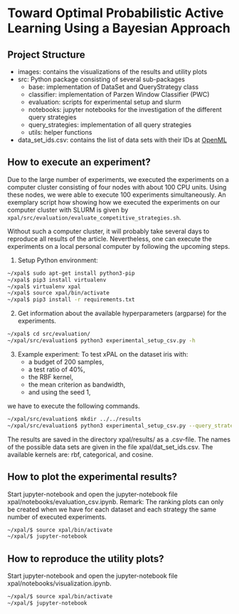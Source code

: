 # Toward Optimal Probabilistic Active Learning Using a Bayesian Approach

## Project Structure
- images: contains the visualizations of the results and utility plots
- src: Python package consisting of several sub-packages
    - base: implementation of DataSet and QueryStrategy class
    - classifier: implementation of Parzen Window Classifier (PWC)
    - evaluation: scripts for experimental setup and slurm
    - notebooks: jupyter notebooks for the investigation of the different query strategies
    - query_strategies: implementation of all query strategies
    - utils: helper functions
- data_set_ids.csv: contains the list of data sets with their IDs at [OpenML](https://www.openml.org/home)

## How to execute an experiment?
Due to the large number of experiments, we executed the experiments on a computer cluster consisting of four nodes with
about 100 CPU units. Using these nodes, we were able to execute 100 experiments simultaneously. An exemplary script how
showing how we executed the experiments on our computer cluster with SLURM is given by 
`xpal/src/evaluation/evaluate_competitive_strategies.sh`.

Without such a computer cluster, it will  probably take several days to reproduce all results of the article. Nevertheless, one can execute the 
experiments on a local personal computer by following the upcoming steps.

1. Setup Python environment:
```bash
~/xpal$ sudo apt-get install python3-pip
~/xpal$ pip3 install virtualenv
~/xpal$ virtualenv xpal
~/xpal$ source xpal/bin/activate
~/xpal$ pip3 install -r requirements.txt
```
2. Get information about the available hyperparameters (argparse) for the experiments.
```bash
~/xpal$ cd src/evaluation/
~/xpal/src/evaluation$ python3 experimental_setup_csv.py -h
```
3. Example experiment: To test xPAL on the dataset iris with:
    - a budget of 200 samples, 
    - a test ratio of 40%, 
    - the RBF kernel, 
    - the mean criterion as bandwidth,
    - and using the seed 1,
    
we have to execute the following commands.
```bash
~/xpal/src/evaluation$ mkdir ../../results
~/xpal/src/evaluation$ python3 experimental_setup_csv.py --query_strategy xpal-0.001  --data_set iris --results_path ../../results --test_ratio 0.4 --bandwidth mean --budget 200 --seed 1
```
The results are saved in the directory xpal/results/ as a .csv-file.
The names of the possible data sets are given in the file xpal/dat_set_ids.csv.
The available kernels are: rbf, categorical, and cosine.

## How to plot the experimental results?
Start jupyter-notebook and open the jupyter-notebook file xpal/notebooks/evaluation_csv.ipynb.
Remark: The ranking plots can only be created when we have for each dataset and each strategy the same number of 
executed experiments.
```bash
~/xpal/$ source xpal/bin/activate
~/xpal/$ jupyter-notebook
```

## How to reproduce the utility plots?
Start jupyter-notebook and open the jupyter-notebook file xpal/notebooks/visualization.ipynb.
```bash
~/xpal/$ source xpal/bin/activate
~/xpal/$ jupyter-notebook
```
